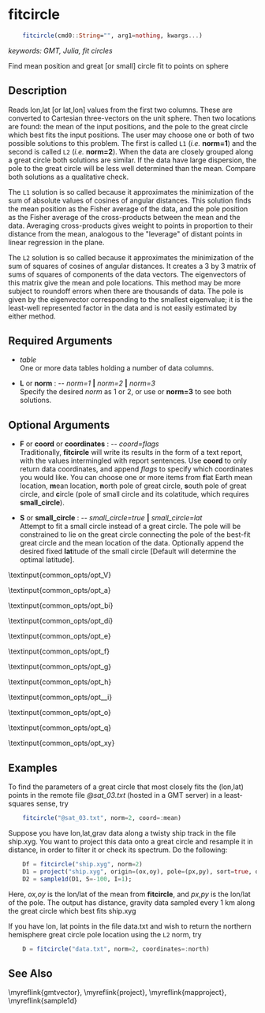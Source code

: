 # fitcircle

```julia
	fitcircle(cmd0::String="", arg1=nothing, kwargs...)
```

*keywords: GMT, Julia, fit circles*

Find mean position and great [or small] circle fit to points on sphere

Description
-----------

Reads lon,lat [or lat,lon] values from the first two columns. These are converted to Cartesian
three-vectors on the unit sphere. Then two locations are found: the mean of the input positions,
and the pole to the great circle which best fits the input positions. The user may choose one or
both of two possible solutions to this problem. The first is called `L1` (*i.e.* **norm=1**)
and the second is called `L2` (*i.e.* **norm=2**). When the data are closely grouped along a
great circle both solutions are similar. If the data have large dispersion, the pole to the great
circle will be less well determined than the mean. Compare both solutions as a qualitative check.

The `L1` solution is so called because it approximates the minimization of the sum of absolute
values of cosines of angular distances. This solution finds the mean position as the Fisher average
of the data, and the pole position as the Fisher average of the cross-products between the mean and
the data. Averaging cross-products gives weight to points in proportion to their distance from the mean,
analogous to the "leverage" of distant points in linear regression in the plane.

The `L2` solution is so called because it approximates the minimization of the sum of squares of
cosines of angular distances. It creates a 3 by 3 matrix of sums of squares of components of the
data vectors. The eigenvectors of this matrix give the mean and pole locations. This method may be
more subject to roundoff errors when there are thousands of data. The pole is given by the eigenvector
corresponding to the smallest eigenvalue; it is the least-well represented factor in the data and is
not easily estimated by either method.

Required Arguments
------------------

- *table*\
    One or more data tables holding a number of data columns.

- **L** or **norm** : -- *norm=1* **|** *norm=2* **|** *norm=3*\
    Specify the desired *norm* as 1 or 2, or use or **norm=3** to see both solutions.

Optional Arguments
------------------

- **F** or **coord** or **coordinates** : -- *coord=flags*\
    Traditionally, **fitcircle** will write its results in the form of a text report, with
    the values intermingled with report sentences. Use **coord** to only return data
    coordinates, and append *flags* to specify which coordinates you would like. You
    can choose one or more items from **f**lat Earth mean location, **m**ean location,
    **n**orth pole of great circle, **s**outh pole of great circle, and
    **c**ircle (pole of small circle and its colatitude, which requires **small_circle**).

- **S** or **small_circle** : -- *small_circle=true* **|** *small_circle=lat*\
    Attempt to fit a small circle instead of a great circle. The pole will be constrained to lie
    on the great circle connecting the pole of the best-fit great circle and the mean location of
    the data. Optionally append the desired fixed **lat**itude of the small circle [Default will
    determine the optimal latitude].

\textinput{common_opts/opt_V}

\textinput{common_opts/opt_a}

\textinput{common_opts/opt_bi}

\textinput{common_opts/opt_di}

\textinput{common_opts/opt_e}

\textinput{common_opts/opt_f}

\textinput{common_opts/opt_g}

\textinput{common_opts/opt_h}

\textinput{common_opts/opt__i}

\textinput{common_opts/opt_o}

\textinput{common_opts/opt_q}

\textinput{common_opts/opt_xy}


Examples
--------

To find the parameters of a great circle that most closely fits the (lon,lat) points
in the remote file *@sat_03.txt* (hosted in a GMT server) in a least-squares sense, try

```julia
    fitcircle("@sat_03.txt", norm=2, coord=:mean)
```

Suppose you have lon,lat,grav data along a twisty ship track in the file
ship.xyg. You want to project this data onto a great circle and resample
it in distance, in order to filter it or check its spectrum. Do the following:

```julia
    Df = fitcircle("ship.xyg", norm=2)
    D1 = project("ship.xyg", origin=(ox,oy), pole=(px,py), sort=true, outvars=:pz);
    D2 = sample1d(D1, S=-100, I=1);
```

Here, *ox,oy* is the lon/lat of the mean from **fitcircle**, and *px,py* is the lon/lat
of the pole. The output has distance, gravity data sampled every 1 km along the
great circle which best fits ship.xyg

If you have lon, lat points in the file data.txt and wish to return the northern
hemisphere great circle pole location using the `L2` norm, try

```julia
    D = fitcircle("data.txt", norm=2, coordinates=:north)
```


See Also
--------

\myreflink{gmtvector},
\myreflink{project},
\myreflink{mapproject},
\myreflink{sample1d}
